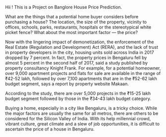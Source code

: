 Hii !   This is a Project on Banglore House Price Prediction.

What are the things that a potential home buyer considers before purchasing a house? 
The location, the size of the property, vicinity to offices, schools, parks, restaurants, hospitals or the stereotypical white picket fence?
What about the most important factor — the price?

Now with the lingering impact of demonetization, the enforcement of the Real Estate (Regulation and Development) Act (RERA), and the lack of trust in property developers in the city, 
housing units sold across India in 2017 dropped by 7 percent. In fact, the property prices in Bengaluru fell by almost 5 percent in the second half of 2017, said a study published by property consultancy Knight Frank.
For example, for a potential homeowner, over 9,000 apartment projects and flats for sale are available in the range of ₹42-52 lakh, followed by over 7,100 apartments that are in the ₹52-62 lakh budget segment, says a report by property website Makaan. 

According to the study, there are over 5,000 projects in the ₹15-25 lakh budget segment followed by those in the ₹34-43 lakh budget category.

Buying a home, especially in a city like Bengaluru, is a tricky choice. 
While the major factors are usually the same for all metros, there are others to be considered for the Silicon Valley of India. 
With its help millennial crowd, vibrant culture, great climate and a slew of job opportunities, it is difficult to ascertain the price of a house in Bengaluru.
